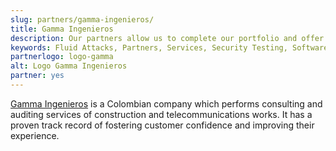 ```yaml
---
slug: partners/gamma-ingenieros/
title: Gamma Ingenieros
description: Our partners allow us to complete our portfolio and offer better security testing services. Get to know them and become one of them.
keywords: Fluid Attacks, Partners, Services, Security Testing, Software Development, Pentesting, Ethical Hacking
partnerlogo: logo-gamma
alt: Logo Gamma Ingenieros
partner: yes
---
```


[Gamma Ingenieros](https://www.gammaingenieros.com/) is a Colombian
company which performs consulting and auditing services of construction
and telecommunications works. It has a proven track record of fostering
customer confidence and improving their experience.
